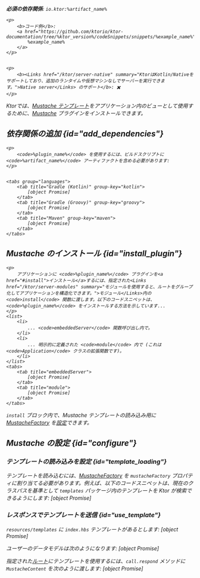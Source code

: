 [//]: # (title: Mustache)

<show-structure for="chapter" depth="2"/>
<primary-label ref="server-plugin"/>

[mustache_factory]: http://spullara.github.io/mustache/apidocs/com/github/mustachejava/MustacheFactory.html

<var name="plugin_name" value="Mustache"/>
<var name="package_name" value="io.ktor.server.mustache"/>
<var name="artifact_name" value="ktor-server-mustache"/>

<tldr>
<p>
<b>必須の依存関係</b>: <code>io.ktor:%artifact_name%</code>
</p>
<var name="example_name" value="mustache"/>

    <p>
        <b>コード例</b>:
        <a href="https://github.com/ktorio/ktor-documentation/tree/%ktor_version%/codeSnippets/snippets/%example_name%">
            %example_name%
        </a>
    </p>
    

    <p>
        <b><Links href="/ktor/server-native" summary="KtorはKotlin/Nativeをサポートしており、追加のランタイムや仮想マシンなしでサーバーを実行できます。">Native server</Links> のサポート</b>: ✖️
    </p>
    
</tldr>

Ktorでは、[Mustache テンプレート](https://github.com/spullara/mustache.java)をアプリケーション内のビューとして使用するために、[Mustache](https://api.ktor.io/ktor-server/ktor-server-plugins/ktor-server-mustache/io.ktor.server.mustache/-mustache) プラグインをインストールできます。

## 依存関係の追加 {id="add_dependencies"}

    <p>
        <code>%plugin_name%</code> を使用するには、ビルドスクリプトに <code>%artifact_name%</code> アーティファクトを含める必要があります:
    </p>
    

    <tabs group="languages">
        <tab title="Gradle (Kotlin)" group-key="kotlin">
            [object Promise]
        </tab>
        <tab title="Gradle (Groovy)" group-key="groovy">
            [object Promise]
        </tab>
        <tab title="Maven" group-key="maven">
            [object Promise]
        </tab>
    </tabs>
    

## Mustache のインストール {id="install_plugin"}

    <p>
        アプリケーションに <code>%plugin_name%</code> プラグインを<a href="#install">インストール</a>するには、指定された<Links href="/ktor/server-modules" summary="モジュールを使用すると、ルートをグループ化してアプリケーションを構造化できます。">モジュール</Links>内の <code>install</code> 関数に渡します。以下のコードスニペットは、<code>%plugin_name%</code> をインストールする方法を示しています...
    </p>
    <list>
        <li>
            ... <code>embeddedServer</code> 関数呼び出し内で。
        </li>
        <li>
            ... 明示的に定義された <code>module</code> 内で (これは <code>Application</code> クラスの拡張関数です)。
        </li>
    </list>
    <tabs>
        <tab title="embeddedServer">
            [object Promise]
        </tab>
        <tab title="module">
            [object Promise]
        </tab>
    </tabs>
    

<code>install</code> ブロック内で、Mustache テンプレートの読み込み用に [MustacheFactory][mustache_factory] を[設定](#template_loading)できます。

## Mustache の設定 {id="configure"}
### テンプレートの読み込みを設定 {id="template_loading"}
テンプレートを読み込むには、[MustacheFactory][mustache_factory] を <code>mustacheFactory</code> プロパティに割り当てる必要があります。例えば、以下のコードスニペットは、現在のクラスパスを基準として <code>templates</code> パッケージ内のテンプレートを Ktor が検索できるようにします:
[object Promise]

### レスポンスでテンプレートを送信 {id="use_template"}
<code>resources/templates</code> に <code>index.hbs</code> テンプレートがあるとします:
[object Promise]

ユーザーのデータモデルは次のようになります:
[object Promise]

指定された[ルート](server-routing.md)にテンプレートを使用するには、<code>call.respond</code> メソッドに <code>MustacheContent</code> を次のように渡します:
[object Promise]